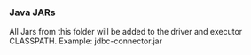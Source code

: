 ### Java JARs
All Jars from this folder will be added to the driver and executor CLASSPATH.
Example: jdbc-connector.jar
